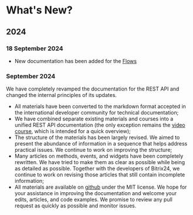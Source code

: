 # What's New?

## 2024

### 18 September 2024

- New documentation has been added for the [Flows](./api-reference/tasks/flow/index.md)

### September 2024

We have completely revamped the documentation for the REST API and changed the internal principles of its updates.

- All materials have been converted to the markdown format accepted in the international developer community for technical documentation;
- We have combined separate existing materials and courses into a unified REST API documentation (the only exception remains the [video course](https://helpdesk.bitrix24.com/courses/index.php?COURSE_ID=268&INDEX=Y), which is intended for a quick overview);
- The structure of the materials has been largely revised. We aimed to present the abundance of information in a sequence that helps address practical issues. We continue to work on improving the structure;
- Many articles on methods, events, and widgets have been completely rewritten. We have tried to make them as clear as possible while being as detailed as possible. Together with the developers of Bitrix24, we continue to work on revising those articles that still contain incomplete information;
- All materials are available on [github](https://github.com/bitrix24/b24restdocs) under the MIT license. We hope for your assistance in improving the documentation and welcome your edits, articles, and code examples. We promise to review any pull request as quickly as possible and monitor issues.